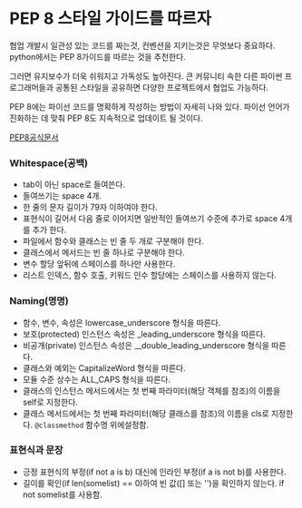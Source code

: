 # PEP 8 스타일 가이드를 따르자

협업 개발시 일관성 있는 코드를 짜는것, 컨벤션을 지키는것은 무엇보다 중요하다. python에서는 PEP 8가이드를 따르는 것을 추천한다.

그러면 유지보수가 더욱 쉬워지고 가독성도 높아진다. 큰 커뮤니티 속한 다른 파이썬 프로그래머들과 공통된 스타일을 공유하면 다양한 프로젝트에서 협업도 가능하다.

PEP 8에는 파이선 코드를 명확하게 작성하는 방법이 자세히 나와 있다. 파이선 언어가 진화하는 데 맞춰 PEP 8도 지속적으로 업데이트 될 것이다.

[PEP8공식문서](https://www.python.org/dev/peps/pep-0008/)

### Whitespace(공백)
* tab이 아닌 space로 들여쓴다.
* 들여쓰기는 space 4개.
* 한 줄의 문자 길이가 79자 이하여야 한다.
* 표현식이 길어서 다음 줄로 이어지면 일반적인 들여쓰기 수준에 추가로 space 4개를 추가 한다.
* 파일에서 함수와 클래스는 빈 줄 두 개로 구분해야 한다.
* 클래스에서 메서드는 빈 줄 하나로 구분해야 한다.
* 변수 할당 앞뒤에 스페이스를 하나만 사용한다.
* 리스트 인덱스, 함수 호출, 키워드 인수 할당에는 스페이스를 사용하지 않는다.


### Naming(명명)
* 함수, 변수, 속성은 lowercase_underscore 형식을 따른다.
* 보호(protected) 인스턴스 속성은 _leading_underscore 형식을 따른다.
* 비공개(private) 인스턴스 속성은 __double_leading_underscore 형식을 따른다.
* 클래스와 예외는 CapitalizeWord 형식을 따른다.
* 모듈 수준 상수는 ALL_CAPS 형식을 따른다.
* 클래스의 인스턴스 메서드에서는 첫 번째 파라미터(해당 객체를 참조)의 이름을 self로 지정한다.
* 클래스 메서드에서는 첫 번째 파라미터(해당 클래스를 참조)의 이름을 cls로 지정한다. `@classmethod` 함수명 위에설정함.


### 표현식과 문장
* 긍정 표현식의 부정(if not a is b) 대신에 인라인 부정(if a is not b)를 사용한다.
* 길이를 확인(if len(somelist) == 0)하여 빈 값([] 또는 '')을 확인하지 않는다. if not somelist를 사용함.
